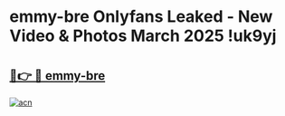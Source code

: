 # emmy-bre Onlyfans Leaked - New Video & Photos March 2025 !uk9yj

# <h2><a href="https://riqdzh.iuczelnia.edu.pl?title=emmy-bre&ref=uk9yj">🔗👉 🔴 emmy-bre</a></h2>

[![acn](https://github.com/user-attachments/assets/0f9c940e-d8b0-45ae-aac7-cd30a18b3e1c)](https://riqdzh.iuczelnia.edu.pl?title=emmy-bre&ref=uk9yj)

